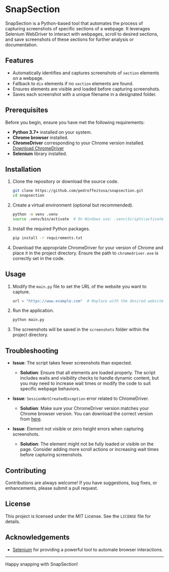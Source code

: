 # SnapSection

SnapSection is a Python-based tool that automates the process of capturing screenshots of specific sections of a webpage. It leverages Selenium WebDriver to interact with webpages, scroll to desired sections, and save screenshots of these sections for further analysis or documentation.

## Features

- Automatically identifies and captures screenshots of `section` elements on a webpage.
- Fallback to `div` elements if no `section` elements are found.
- Ensures elements are visible and loaded before capturing screenshots.
- Saves each screenshot with a unique filename in a designated folder.

## Prerequisites

Before you begin, ensure you have met the following requirements:

- **Python 3.7+** installed on your system.
- **Chrome browser** installed.
- **ChromeDriver** corresponding to your Chrome version installed. [Download ChromeDriver](https://chromedriver.chromium.org/downloads)
- **Selenium** library installed.

## Installation

1. Clone the repository or download the source code.

    ```bash
    git clone https://github.com/pedroffeitosa/snapsection.git
    cd snapsection
    ```

2. Create a virtual environment (optional but recommended).

    ```bash
    python -m venv .venv
    source .venv/bin/activate  # On Windows use: .venv\Scripts\activate
    ```

3. Install the required Python packages.

    ```bash
    pip install -r requirements.txt
    ```

4. Download the appropriate ChromeDriver for your version of Chrome and place it in the project directory. Ensure the path to `chromedriver.exe` is correctly set in the code.

## Usage

1. Modify the `main.py` file to set the URL of the website you want to capture.

    ```python
    url = "https://www.example.com"  # Replace with the desired website URL
    ```

2. Run the application.

    ```bash
    python main.py
    ```

3. The screenshots will be saved in the `screenshots` folder within the project directory.

## Troubleshooting

- **Issue**: The script takes fewer screenshots than expected.
  - **Solution**: Ensure that all elements are loaded properly. The script includes waits and visibility checks to handle dynamic content, but you may need to increase wait times or modify the code to suit specific webpage behaviors.

- **Issue**: `SessionNotCreatedException` error related to ChromeDriver.
  - **Solution**: Make sure your ChromeDriver version matches your Chrome browser version. You can download the correct version from [here](https://chromedriver.chromium.org/downloads).

- **Issue**: Element not visible or zero height errors when capturing screenshots.
  - **Solution**: The element might not be fully loaded or visible on the page. Consider adding more scroll actions or increasing wait times before capturing screenshots.

## Contributing

Contributions are always welcome! If you have suggestions, bug fixes, or enhancements, please submit a pull request.

## License

This project is licensed under the MIT License. See the `LICENSE` file for details.

## Acknowledgements

- [Selenium](https://www.selenium.dev/) for providing a powerful tool to automate browser interactions.

---

Happy snapping with SnapSection!
